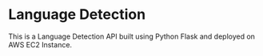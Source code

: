 # Language Detection

This is a Language Detection API built using Python Flask and deployed on AWS EC2 Instance. 
